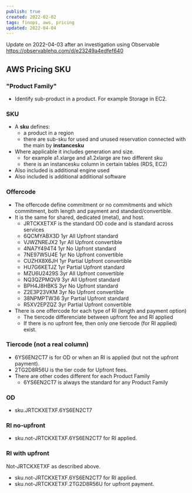 ```yaml
---
publish: true
created: 2022-02-02
tags: finops, aws, pricing
updated: 2022-04-04
---
```


Update on 2022-04-03 after an investigation using Observable 
https://observablehq.com/d/e23249a4edfef640

## AWS Pricing SKU
### "Product Family"
- Identify sub-product in a product. For example Storage in EC2.

### SKU 
- A **sku** defines:
  -  a product in a region
  -  there are sub-sku for used and unused reservation connected with the main by **instancesku**
- Where applicable it includes generation and size.
  - for example a1.xlarge and a1.2xlarge are two different sku
  - there is an instancesku column in certain tables (RDS, EC2)
- Also included is additional engine used
- Also included is additional additional software

### Offercode 
- The offercode define commitment or no commitments and which commitment, both length and payment and standard/convertible.
- It is the same for shared, dedicated (metal), and host. 
  - JRTCKXETXF is the standard OD code and is standard across services
  - 6QCMYABX3D	1yr	All Upfront	standard
  - VJWZNREJX2	1yr	All Upfront	convertible
  - 4NA7Y494T4	1yr	No Upfront	standard
  - 7NE97W5U4E	1yr	No Upfront	convertible
  - CUZHX8X6JH	1yr	Partial Upfront	convertible
  - HU7G6KETJZ	1yr	Partial Upfront	standard
  - MZU6U2429S	3yr	All Upfront	convertible
  - NQ3QZPMQV9	3yr	All Upfront	standard
  - BPH4J8HBKS	3yr	No Upfront	standard
  - Z2E3P23VKM	3yr	No Upfront	convertible
  - 38NPMPTW36	3yr	Partial Upfront	standard
  - R5XV2EPZQZ	3yr	Partial Upfront	convertible
- There is one offercode for each type of RI (length and payment option)
  - The tiercode differenciate between upfront fee and RI applied
  - If there is no upfront fee, then only one tiercode (for RI applied) exist.

### Tiercode (not a real column)
- 6YS6EN2CT7 is for OD or when an RI is applied (but not the upfront payment). 
- 2TG2D8R56U is the tier code for Upfront fees.
- There are other codes different for each Product Family
  - 6YS6EN2CT7 is always the standard for any Product Family

### OD
- sku.JRTCKXETXF.6YS6EN2CT7

### RI no-upfront
- sku.not-JRTCKXETXF.6YS6EN2CT7 for RI applied.

### RI with upfront
Not-JRTCKXETXF as described above.
- sku.not-JRTCKXETXF.6YS6EN2CT7 for RI applied.
- sku.not-JRTCKXETXF.2TG2D8R56U for upfront payment.
